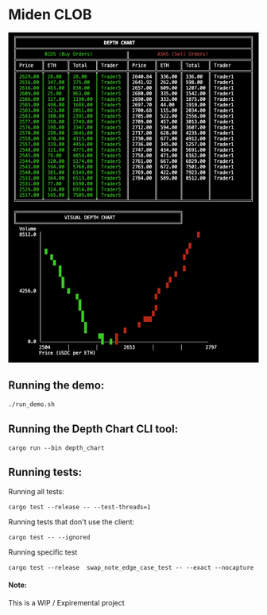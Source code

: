 # Miden CLOB

![Logo](assets/zkCLOB.png)


## Running the demo:
```
./run_demo.sh
```

## Running the Depth Chart CLI tool:
```
cargo run --bin depth_chart
```

## Running tests:

Running all tests:
```
cargo test --release -- --test-threads=1
```

Running tests that don't use the client: 
```
cargo test -- --ignored
```

Running specific test
```
cargo test --release  swap_note_edge_case_test -- --exact --nocapture
```



#### Note:
This is a WIP / Expiremental project